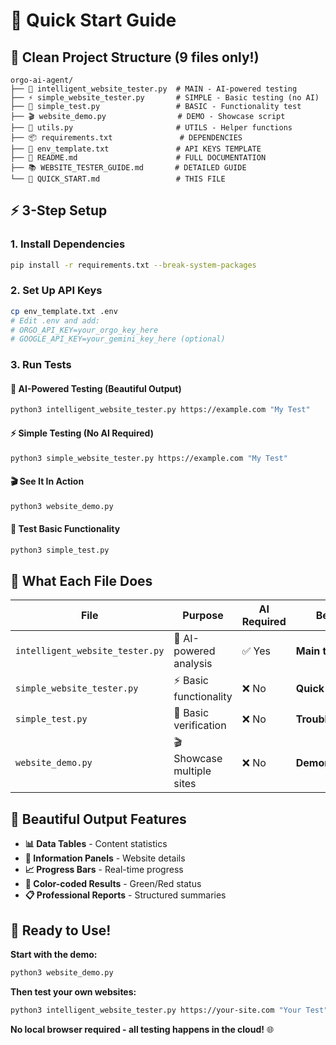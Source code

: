 # 🚀 Quick Start Guide

## 📁 Clean Project Structure (9 files only!)

```
orgo-ai-agent/
├── 🧠 intelligent_website_tester.py  # MAIN - AI-powered testing
├── ⚡ simple_website_tester.py       # SIMPLE - Basic testing (no AI)
├── 🧪 simple_test.py                 # BASIC - Functionality test
├── 🎬 website_demo.py                # DEMO - Showcase script
├── 🔧 utils.py                       # UTILS - Helper functions
├── 📦 requirements.txt               # DEPENDENCIES
├── 🔑 env_template.txt               # API KEYS TEMPLATE
├── 📖 README.md                      # FULL DOCUMENTATION
├── 📚 WEBSITE_TESTER_GUIDE.md       # DETAILED GUIDE
└── 🚀 QUICK_START.md                 # THIS FILE
```

## ⚡ 3-Step Setup

### 1. Install Dependencies
```bash
pip install -r requirements.txt --break-system-packages
```

### 2. Set Up API Keys
```bash
cp env_template.txt .env
# Edit .env and add:
# ORGO_API_KEY=your_orgo_key_here
# GOOGLE_API_KEY=your_gemini_key_here (optional)
```

### 3. Run Tests

#### 🧠 AI-Powered Testing (Beautiful Output)
```bash
python3 intelligent_website_tester.py https://example.com "My Test"
```

#### ⚡ Simple Testing (No AI Required)
```bash
python3 simple_website_tester.py https://example.com "My Test"
```

#### 🎬 See It In Action
```bash
python3 website_demo.py
```

#### 🧪 Test Basic Functionality
```bash
python3 simple_test.py
```

## 🎯 What Each File Does

| File | Purpose | AI Required | Best For |
|------|---------|-------------|----------|
| `intelligent_website_tester.py` | 🧠 AI-powered analysis | ✅ Yes | **Main testing** |
| `simple_website_tester.py` | ⚡ Basic functionality | ❌ No | **Quick tests** |
| `simple_test.py` | 🧪 Basic verification | ❌ No | **Troubleshooting** |
| `website_demo.py` | 🎬 Showcase multiple sites | ❌ No | **Demonstrations** |

## 🎨 Beautiful Output Features

- **📊 Data Tables** - Content statistics
- **🎯 Information Panels** - Website details
- **📈 Progress Bars** - Real-time progress
- **🎨 Color-coded Results** - Green/Red status
- **📋 Professional Reports** - Structured summaries

## 🚀 Ready to Use!

**Start with the demo:**
```bash
python3 website_demo.py
```

**Then test your own websites:**
```bash
python3 intelligent_website_tester.py https://your-site.com "Your Test"
```

**No local browser required - all testing happens in the cloud!** 🌐 